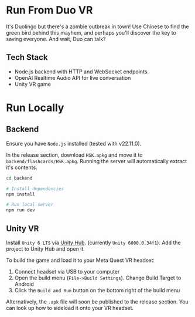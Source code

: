 # Run From Duo VR

It's Duolingo but there's a zombie outbreak in town! Use Chinese to find the green bird behind this mayhem, and perhaps you'll discover the key to saving everyone. And wait, Duo can talk?

## Tech Stack

- Node.js backend with HTTP and WebSocket endpoints.
- OpenAI Realtime Audio API for live conversation
- Unity VR game

# Run Locally

## Backend

Ensure you have `Node.js` installed (tested with v22.11.0).

In the release section, download `HSK.apkg` and move it to `backend/flashcards/HSK.apkg`. Running the server will automatically extract it's contents.

```bash
cd backend

# Install dependencies
npm install

# Run local server
npm run dev
```

## Unity VR

Install `Unity 6 LTS` via [Unity Hub](https://unity.com/unity-hub). (currently `Unity 6000.0.34f1`). Add the project to Unity Hub and open it.

To build the game and load it to your Meta Quest VR headset:

1. Connect headset via USB to your computer
2. Open the build menu (`File->Build Settings`). Change Build Target to Android
3. Click the `Build and Run` button on the bottom right of the build menu

Alternatively, the `.apk` file will soon be published to the release section. You can look up how to sideload it onto your VR headset.

